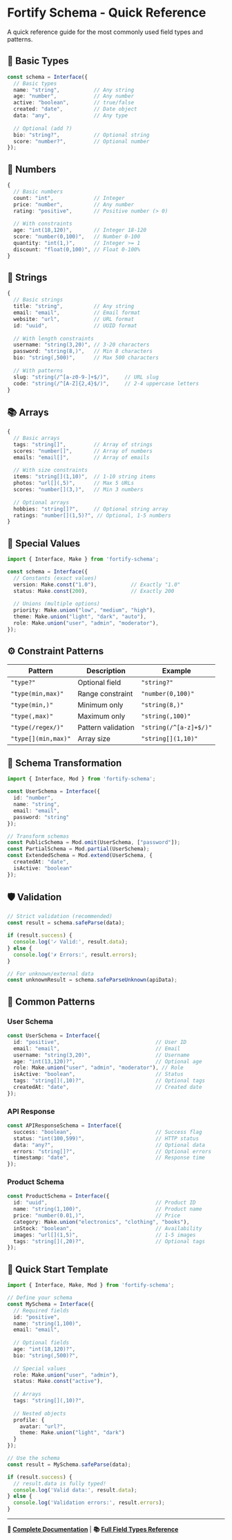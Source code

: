 # Fortify Schema - Quick Reference

A quick reference guide for the most commonly used field types and patterns.

## 🚀 Basic Types

```typescript
const schema = Interface({
  // Basic types
  name: "string",           // Any string
  age: "number",            // Any number  
  active: "boolean",        // true/false
  created: "date",          // Date object
  data: "any",              // Any type
  
  // Optional (add ?)
  bio: "string?",           // Optional string
  score: "number?",         // Optional number
});
```

## 🔢 Numbers

```typescript
{
  // Basic numbers
  count: "int",             // Integer
  price: "number",          // Any number
  rating: "positive",       // Positive number (> 0)
  
  // With constraints
  age: "int(18,120)",       // Integer 18-120
  score: "number(0,100)",   // Number 0-100
  quantity: "int(1,)",      // Integer >= 1
  discount: "float(0,100)", // Float 0-100%
}
```

## 📝 Strings

```typescript
{
  // Basic strings
  title: "string",          // Any string
  email: "email",           // Email format
  website: "url",           // URL format
  id: "uuid",               // UUID format
  
  // With length constraints
  username: "string(3,20)", // 3-20 characters
  password: "string(8,)",   // Min 8 characters
  bio: "string(,500)",      // Max 500 characters
  
  // With patterns
  slug: "string(/^[a-z0-9-]+$/)",     // URL slug
  code: "string(/^[A-Z]{2,4}$/)",     // 2-4 uppercase letters
}
```

## 📚 Arrays

```typescript
{
  // Basic arrays
  tags: "string[]",         // Array of strings
  scores: "number[]",       // Array of numbers
  emails: "email[]",        // Array of emails
  
  // With size constraints
  items: "string[](1,10)",  // 1-10 string items
  photos: "url[](,5)",      // Max 5 URLs
  scores: "number[](3,)",   // Min 3 numbers
  
  // Optional arrays
  hobbies: "string[]?",     // Optional string array
  ratings: "number[](1,5)?", // Optional, 1-5 numbers
}
```

## 🎯 Special Values

```typescript
import { Interface, Make } from 'fortify-schema';

const schema = Interface({
  // Constants (exact values)
  version: Make.const("1.0"),           // Exactly "1.0"
  status: Make.const(200),              // Exactly 200
  
  // Unions (multiple options)
  priority: Make.union("low", "medium", "high"),
  theme: Make.union("light", "dark", "auto"),
  role: Make.union("user", "admin", "moderator"),
});
```

## ⚙️ Constraint Patterns

| Pattern | Description | Example |
|---------|-------------|---------|
| `"type?"` | Optional field | `"string?"` |
| `"type(min,max)"` | Range constraint | `"number(0,100)"` |
| `"type(min,)"` | Minimum only | `"string(8,)"` |
| `"type(,max)"` | Maximum only | `"string(,100)"` |
| `"type(/regex/)"` | Pattern validation | `"string(/^[a-z]+$/)"` |
| `"type[](min,max)"` | Array size | `"string[](1,10)"` |

## 🔧 Schema Transformation

```typescript
import { Interface, Mod } from 'fortify-schema';

const UserSchema = Interface({
  id: "number",
  name: "string", 
  email: "email",
  password: "string"
});

// Transform schemas
const PublicSchema = Mod.omit(UserSchema, ["password"]);
const PartialSchema = Mod.partial(UserSchema);
const ExtendedSchema = Mod.extend(UserSchema, {
  createdAt: "date",
  isActive: "boolean"
});
```

## 🛡️ Validation

```typescript
// Strict validation (recommended)
const result = schema.safeParse(data);

if (result.success) {
  console.log('✓ Valid:', result.data);
} else {
  console.log('✗ Errors:', result.errors);
}

// For unknown/external data
const unknownResult = schema.safeParseUnknown(apiData);
```

## 🎯 Common Patterns

### User Schema
```typescript
const UserSchema = Interface({
  id: "positive",                               // User ID
  email: "email",                               // Email
  username: "string(3,20)",                     // Username
  age: "int(13,120)?",                          // Optional age
  role: Make.union("user", "admin", "moderator"), // Role
  isActive: "boolean",                          // Status
  tags: "string[](,10)?",                       // Optional tags
  createdAt: "date",                            // Created date
});
```

### API Response
```typescript
const APIResponseSchema = Interface({
  success: "boolean",                           // Success flag
  status: "int(100,599)",                       // HTTP status
  data: "any?",                                 // Optional data
  errors: "string[]?",                          // Optional errors
  timestamp: "date",                            // Response time
});
```

### Product Schema
```typescript
const ProductSchema = Interface({
  id: "uuid",                                   // Product ID
  name: "string(1,100)",                        // Product name
  price: "number(0.01,)",                       // Price
  category: Make.union("electronics", "clothing", "books"),
  inStock: "boolean",                           // Availability
  images: "url[](1,5)",                         // 1-5 images
  tags: "string[](,20)?",                       // Optional tags
});
```

## 🚀 Quick Start Template

```typescript
import { Interface, Make, Mod } from 'fortify-schema';

// Define your schema
const MySchema = Interface({
  // Required fields
  id: "positive",
  name: "string(1,100)",
  email: "email",
  
  // Optional fields  
  age: "int(18,120)?",
  bio: "string(,500)?",
  
  // Special values
  role: Make.union("user", "admin"),
  status: Make.const("active"),
  
  // Arrays
  tags: "string[](,10)?",
  
  // Nested objects
  profile: {
    avatar: "url?",
    theme: Make.union("light", "dark")
  }
});

// Use the schema
const result = MySchema.safeParse(data);

if (result.success) {
  // result.data is fully typed!
  console.log('Valid data:', result.data);
} else {
  console.log('Validation errors:', result.errors);
}
```

---

**📖 [Complete Documentation](../README.md)** | **📚 [Full Field Types Reference](./FIELD-TYPES.md)**
